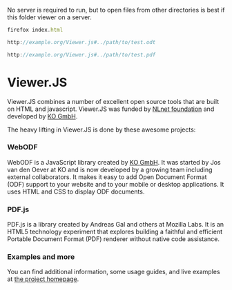 No server is required to run, but to open files from other directories is best if this folder viewer on a server.


``` js
firefox index.html
```

``` js
http://example.org/Viewer.js#../path/to/test.odt
```

``` js
http://example.org/Viewer.js#../path/to/test.pdf
```

# Viewer.JS

Viewer.JS combines a number of excellent open source tools that are built on HTML and javascript. Viewer.JS was funded by [NLnet foundation](http://nlnet.nl) and developed by [KO GmbH](http://kogmbh.com).

The heavy lifting in Viewer.JS is done by these awesome projects:

### WebODF

WebODF is a JavaScript library created by [KO GmbH](http://kogmbh.com). It was started by Jos van den Oever at KO and is now developed by a growing team including external collaborators. It makes it easy to add Open Document Format (ODF) support to your website and to your mobile or desktop applications. It uses HTML and CSS to display ODF documents.

### PDF.js

PDF.js is a library created by Andreas Gal and others at Mozilla Labs. It is an HTML5 technology experiment that explores building a faithful and efficient Portable Document Format (PDF) renderer without native code assistance.

### Examples and more

You can find additional information, some usage guides, and live examples at [the project homepage](http://viewerjs.org).
